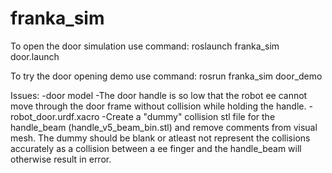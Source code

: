 # franka_sim

To open the door simulation use command:
    roslaunch franka_sim door.launch

To try the door opening demo use command:
    rosrun franka_sim door_demo


Issues:
    -door model
        -The door handle is so low that the robot ee cannot move through the door frame without collision while holding the handle.
    -robot_door.urdf.xacro
        -Create a "dummy" collision stl file for the handle_beam (handle_v5_beam_bin.stl) and remove comments from visual mesh. The dummy should be blank or atleast not represent the collisions accurately as a collision between a ee finger and the handle_beam will otherwise result in error.

